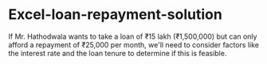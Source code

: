 # Excel-loan-repayment-solution
 If Mr. Hathodwala wants to take a loan of ₹15 lakh (₹1,500,000) but can only afford a repayment of ₹25,000 per month, we'll need to consider factors like the interest rate and the loan tenure to determine if this is feasible.

